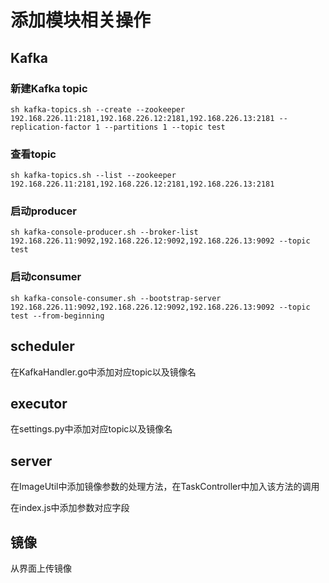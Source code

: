 # 添加模块相关操作

## Kafka
### 新建Kafka topic

```shell
sh kafka-topics.sh --create --zookeeper 192.168.226.11:2181,192.168.226.12:2181,192.168.226.13:2181 --replication-factor 1 --partitions 1 --topic test
```

### 查看topic

```shell
sh kafka-topics.sh --list --zookeeper 192.168.226.11:2181,192.168.226.12:2181,192.168.226.13:2181
```

### 启动producer

```shell
sh kafka-console-producer.sh --broker-list 192.168.226.11:9092,192.168.226.12:9092,192.168.226.13:9092 --topic test
```

### 启动consumer

```shell
sh kafka-console-consumer.sh --bootstrap-server 192.168.226.11:9092,192.168.226.12:9092,192.168.226.13:9092 --topic test --from-beginning
```

## scheduler

在KafkaHandler.go中添加对应topic以及镜像名

## executor

在settings.py中添加对应topic以及镜像名

## server

在ImageUtil中添加镜像参数的处理方法，在TaskController中加入该方法的调用

在index.js中添加参数对应字段

## 镜像

从界面上传镜像